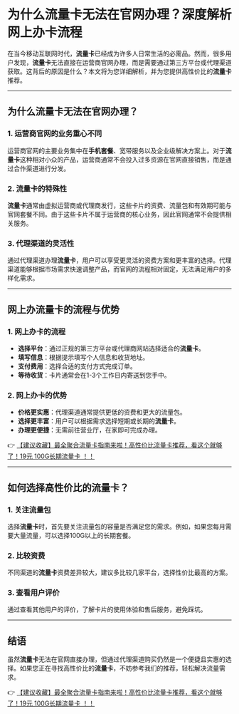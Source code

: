 # 为什么流量卡无法在官网办理？深度解析网上办卡流程

在当今移动互联网时代，**流量卡**已经成为许多人日常生活的必需品。然而，很多用户发现，**流量卡**无法直接在运营商官网办理，而是需要通过第三方平台或代理渠道获取。这背后的原因是什么？本文将为您详细解析，并为您提供高性价比的**流量卡**推荐。

---

## 为什么流量卡无法在官网办理？

### 1. **运营商官网的业务重心不同**
运营商官网的主要业务集中在**手机套餐**、宽带服务以及企业级解决方案上。对于**流量卡**这种相对小众的产品，运营商通常不会投入过多资源在官网直接销售，而是通过合作渠道进行分发。

### 2. **流量卡的特殊性**
**流量卡**通常由虚拟运营商或代理商发行，这些卡片的资费、流量包和有效期可能与官网套餐不同。由于这些卡片不属于运营商的核心业务，因此官网通常不会提供相关服务。

### 3. **代理渠道的灵活性**
通过代理渠道办理**流量卡**，用户可以享受更灵活的资费方案和更丰富的选择。代理渠道能够根据市场需求快速调整产品，而官网的流程相对固定，无法满足用户的多样化需求。

---

## 网上办流量卡的流程与优势

### 1. **网上办卡的流程**
- **选择平台**：通过正规的第三方平台或代理商网站选择适合的**流量卡**。
- **填写信息**：根据提示填写个人信息和收货地址。
- **支付费用**：选择合适的支付方式完成订单。
- **等待收货**：卡片通常会在1-3个工作日内寄送到您手中。

### 2. **网上办卡的优势**
- **价格更实惠**：代理渠道通常提供更低的资费和更大的流量包。
- **选择更丰富**：用户可以根据需求选择短期或长期的**流量卡**。
- **办理更便捷**：无需前往营业厅，在家即可完成办理。

👉 [【建议收藏】最全聚合流量卡指南来啦！高性价比流量卡推荐，看这个就够了！19元 100G长期流量卡 ！！](https://bit.ly/Liuliangka)

---

## 如何选择高性价比的流量卡？

### 1. **关注流量包**
选择**流量卡**时，首先要关注流量包的容量是否满足您的需求。例如，如果您每月需要大量流量，可以选择100G以上的长期套餐。

### 2. **比较资费**
不同渠道的**流量卡**资费差异较大，建议多比较几家平台，选择性价比最高的方案。

### 3. **查看用户评价**
通过查看其他用户的评价，了解卡片的使用体验和售后服务，避免踩坑。

---

## 结语

虽然**流量卡**无法在官网直接办理，但通过代理渠道购买仍然是一个便捷且实惠的选择。如果您正在寻找高性价比的**流量卡**，不妨参考我们的推荐，轻松解决流量需求。

👉 [【建议收藏】最全聚合流量卡指南来啦！高性价比流量卡推荐，看这个就够了！19元 100G长期流量卡 ！！](https://bit.ly/Liuliangka)